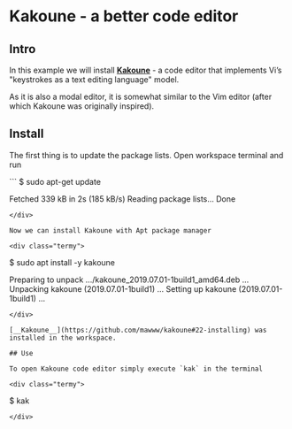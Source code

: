# Kakoune - a better code editor 

## Intro 

In this example we will install [__Kakoune__](https://github.com/mawww/kakoune#22-installing) - a code editor that implements Vi’s 
"keystrokes as a text editing language" model.  

As it is also a modal editor, it is somewhat similar to the Vim editor (after which Kakoune was originally inspired).

## Install

The first thing is to update the package lists. Open workspace terminal and run  

<div class="termy">
```
$ sudo apt-get update

Fetched 339 kB in 2s (185 kB/s)
Reading package lists... Done
```
</div>

Now we can install Kakoune with Apt package manager 

<div class="termy">
```
$ sudo apt install -y kakoune

Preparing to unpack .../kakoune_2019.07.01-1build1_amd64.deb ...
Unpacking kakoune (2019.07.01-1build1) ...
Setting up kakoune (2019.07.01-1build1) ...
```
</div>

[__Kakoune__](https://github.com/mawww/kakoune#22-installing) was installed in the workspace.  

## Use

To open Kakoune code editor simply execute `kak` in the terminal

<div class="termy">
```
$ kak
```
</div>